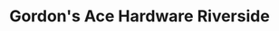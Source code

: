 ---
title: "Gordon's Ace Hardware Riverside"
url: /chicago/gordons-ace-hardware-riverside/
shop: doityourself
---